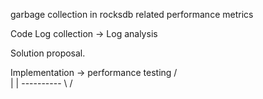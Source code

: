 
garbage collection in rocksdb related performance metrics

Code 
Log collection -> Log analysis 

Solution proposal. 

Implementation -> performance testing 
   / \
    |                   |
    ----------         \ /

